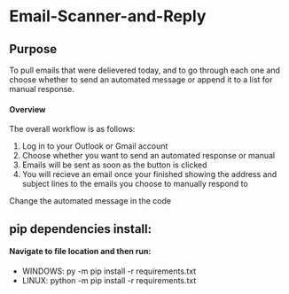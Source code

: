 # Email-Scanner-and-Reply

## Purpose
To pull emails that were delievered today, and to go through each one and choose whether to send an automated message or append it to a list for manual response.

#### Overview 
The overall workflow is as follows:

1. Log in to your Outlook or Gmail account
2. Choose whether you want to send an automated response or manual
3. Emails will be sent as soon as the button is clicked
4. You will recieve an email once your finished showing the address and subject lines to the emails you choose to manually respond to

Change the automated message in the code


## pip dependencies install: 
#### Navigate to file location and then run:
  * WINDOWS: py -m pip install -r requirements.txt 
  * LINUX: python -m pip install -r requirements.txt 


